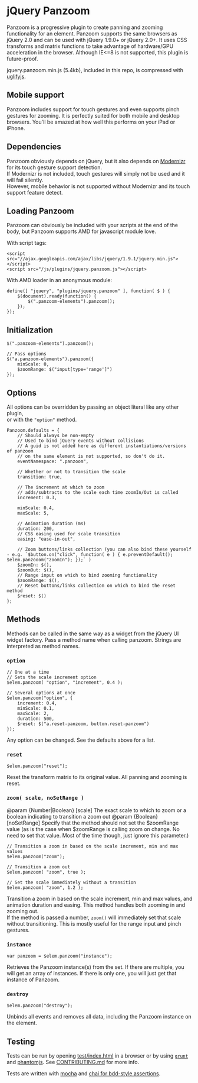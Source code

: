 # jQuery Panzoom

Panzoom is a progressive plugin to create panning and zooming functionality for an element. Panzoom supports the same browsers as jQuery 2.0 and can be used with jQuery 1.9.0+ or jQuery 2.0+.
It uses CSS transforms and matrix functions to take advantage of hardware/GPU acceleration in the browser. Although IE<=8 is not supported, this plugin is future-proof.

jquery.panzoom.min.js (5.4kb), included in this repo, is compressed with [uglifyjs](https://github.com/mishoo/UglifyJS).

## Mobile support

Panzoom includes support for touch gestures and even supports pinch gestures for zooming. It is perfectly suited for both mobile and desktop browsers. You'll be amazed at how well this performs on your iPad or iPhone.

## Dependencies

Panzoom obviously depends on jQuery, but it also depends on [Modernizr](http://modernizr.com/) for its touch gesture support detection.<br>
If Modernizr is not included, touch gestures will simply not be used and it will fail silently.<br>
However, mobile behavior is not supported without Modernizr and its touch support feature detect.

## Loading Panzoom
Panzoom can obviously be included with your scripts at the end of the body, but Panzoom supports AMD for javascript module love.

With script tags:

    <script src="//ajax.googleapis.com/ajax/libs/jquery/1.9.1/jquery.min.js"></script>
    <script src="/js/plugins/jquery.panzoom.js"></script>

With AMD loader in an anonymous module:

    define([ "jquery", "plugins/jquery.panzoom" ], function( $ ) {
        $(document).ready(function() {
            $(".panzoom-elements").panzoom();
        });
    });

## Initialization

    $(".panzoom-elements").panzoom();

    // Pass options
    $("a.panzoom-elements").panzoom({
        minScale: 0,
        $zoomRange: $("input[type='range']")
    });

## Options

All options can be overridden by passing an object literal like any other plugin,<br>
or with the `"option"` method.<br>

    Panzoom.defaults = {
        // Should always be non-empty
        // Used to bind jQuery events without collisions
        // A guid is not added here as different instantiations/versions of panzoom
        // on the same element is not supported, so don't do it.
        eventNamespace: ".panzoom",

        // Whether or not to transition the scale
        transition: true,

        // The increment at which to zoom
        // adds/subtracts to the scale each time zoomIn/Out is called
        increment: 0.3,

        minScale: 0.4,
        maxScale: 5,

        // Animation duration (ms)
        duration: 200,
        // CSS easing used for scale transition
        easing: "ease-in-out",

        // Zoom buttons/links collection (you can also bind these yourself - e.g. `$button.on("click", function( e ) { e.preventDefault(); $elem.panzooom("zoomIn"); });` )
        $zoomIn: $(),
        $zoomOut: $(),
        // Range input on which to bind zooming functionality
        $zoomRange: $(),
        // Reset buttons/links collection on which to bind the reset method
        $reset: $()
    };

## Methods

Methods can be called in the same way as a widget from the jQuery UI widget factory. Pass a method name when calling panzoom. Strings are interpreted as method names.

### `option`

    // One at a time
    // Sets the scale increment option
    $elem.panzoom( "option", "increment", 0.4 );

    // Several options at once
    $elem.panzoom("option", {
        increment: 0.4,
        minScale: 0.1,
        maxScale: 2,
        duration: 500,
        $reset: $("a.reset-panzoom, button.reset-panzoom")
    });

Any option can be changed. See the defaults above for a list.

### `reset`

    $elem.panzoom("reset");

Reset the transform matrix to its original value. All panning and zooming is reset.

### `zoom( scale, noSetRange )`

@param {Number|Boolean} [scale] The exact scale to which to zoom or a boolean indicating to transition a zoom out
@param {Boolean} [noSetRange] Specify that the method should not set the $zoomRange value (as is the case when $zoomRange is calling zoom on change. No need to set that value. Most of the time though, just ignore this parameter.)


    // Transition a zoom in based on the scale increment, min and max values
    $elem.panzoom("zoom");

    // Transition a zoom out
    $elem.panzoom( "zoom", true );

    // Set the scale immediately without a transition
    $elem.panzoom( "zoom", 1.2 );

Transition a zoom in based on the scale increment, min and max values, and animation duration and easing. This method handles both zooming in and zooming out.<br>
If the method is passed a number, `zoom()` will immediately set that scale without transitioning. This is mostly useful for the range input and pinch gestures.

### `instance`

    var panzoom = $elem.panzoom("instance");

Retrieves the Panzoom instance(s) from the set. If there are multiple, you will get an array of instances. If there is only one, you will just get that instance of Panzoom.

### `destroy`

    $elem.panzoom("destroy");

Unbinds all events and removes all data, including the Panzoom instance on the element.

## Testing

Tests can be run by opening [test/index.html](http://timmywil.github.com/jquery.panzoom/test/) in a browser or by using [`grunt`](http://gruntjs.com/) and [phantomjs](http://phantomjs.org/). See [CONTRIBUTING.md](https://github.com/timmywil/jquery.panzoom/blob/master/CONTRIBUTING.md) for more info.

Tests are written with [mocha](http://visionmedia.github.com/mocha/) and [chai for bdd-style assertions](http://chaijs.com/api/bdd/).
